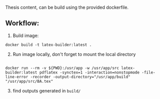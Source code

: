 Thesis content, can be build using the provided dockerfile.

## Workflow:

1. Build image:
```shell
docker build -t latex-builder:latest .
```
2. Run image locally, don't forget to mount the local directory
```shell

docker run --rm -v ${PWD}:/usr/app -w /usr/app/src latex-builder:latest pdflatex -synctex=1 -interaction=nonstopmode -file-line-error -recorder -output-directory="/usr/app/build" "/usr/app/src/BA.tex"

```
3. find outputs generated in `build/`
